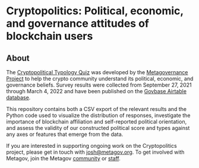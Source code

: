 # Cryptopolitics: Political, economic, and governance attitudes of blockchain users

## About
The [Cryptopolitical Typology Quiz](https://metagov.typeform.com/cryptopolitics) was developed by the [Metagovernance Project](https://metagov.org/) to help the crypto community understand its political, economic, and governance beliefs. Survey results were collected from September 27, 2021 through March 4, 2022 and have been published on the [Govbase Airtable database](https://airtable.com/shr9LYMni8pBUVD6q/tblvwbt4KFm8MOSUQ). 

This repository contains both a CSV export of the relevant results and the Python code used to visualize the distribution of responses, investigate the importance of blockchain affiliation and self-reported political orientation, and assess the validity of our constructed political score and types against any axes or features that emerge from the data.

If you are interested in supporting ongoing work on the Cryptopolitics project, please get in touch with [josh@metagov.org](josh@metagov.org). To get involved with Metagov, join the Metagov [community](https://metagov.pubpub.org/) or [staff](https://opencollective.com/metagov).
